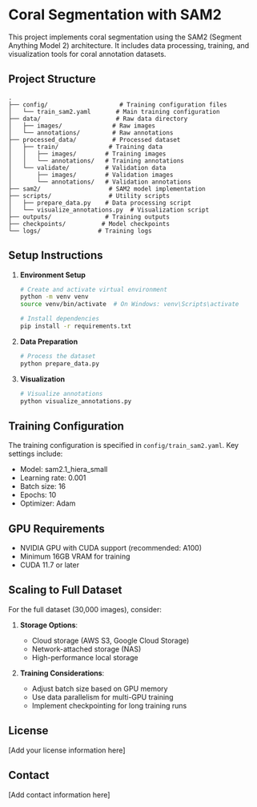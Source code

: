 # Coral Segmentation with SAM2

This project implements coral segmentation using the SAM2 (Segment Anything Model 2) architecture. It includes data processing, training, and visualization tools for coral annotation datasets.

## Project Structure

```
.
├── config/                    # Training configuration files
│   └── train_sam2.yaml       # Main training configuration
├── data/                     # Raw data directory
│   ├── images/              # Raw images
│   └── annotations/         # Raw annotations
├── processed_data/          # Processed dataset
│   ├── train/              # Training data
│   │   ├── images/        # Training images
│   │   └── annotations/   # Training annotations
│   └── validate/          # Validation data
│       ├── images/        # Validation images
│       └── annotations/   # Validation annotations
├── sam2/                   # SAM2 model implementation
├── scripts/                # Utility scripts
│   ├── prepare_data.py    # Data processing script
│   └── visualize_annotations.py  # Visualization script
├── outputs/               # Training outputs
├── checkpoints/          # Model checkpoints
└── logs/                # Training logs
```

## Setup Instructions

1. **Environment Setup**
   ```bash
   # Create and activate virtual environment
   python -m venv venv
   source venv/bin/activate  # On Windows: venv\Scripts\activate

   # Install dependencies
   pip install -r requirements.txt
   ```

2. **Data Preparation**
   ```bash
   # Process the dataset
   python prepare_data.py
   ```

3. **Visualization**
   ```bash
   # Visualize annotations
   python visualize_annotations.py
   ```

## Training Configuration

The training configuration is specified in `config/train_sam2.yaml`. Key settings include:

- Model: sam2.1_hiera_small
- Learning rate: 0.001
- Batch size: 16
- Epochs: 10
- Optimizer: Adam

## GPU Requirements

- NVIDIA GPU with CUDA support (recommended: A100)
- Minimum 16GB VRAM for training
- CUDA 11.7 or later

## Scaling to Full Dataset

For the full dataset (30,000 images), consider:

1. **Storage Options**:
   - Cloud storage (AWS S3, Google Cloud Storage)
   - Network-attached storage (NAS)
   - High-performance local storage

2. **Training Considerations**:
   - Adjust batch size based on GPU memory
   - Use data parallelism for multi-GPU training
   - Implement checkpointing for long training runs

## License

[Add your license information here]

## Contact

[Add contact information here] 